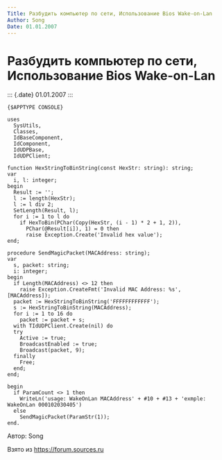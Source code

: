 ```yaml
---
Title: Разбудить компьютер по сети, Использование Bios Wake-on-Lan
Author: Song
Date: 01.01.2007
---
```



Разбудить компьютер по сети, Использование Bios Wake-on-Lan
===========================================================

::: {.date}
01.01.2007
:::

    {$APPTYPE CONSOLE}
     
    uses
      SysUtils,
      Classes,
      IdBaseComponent,
      IdComponent,
      IdUDPBase,
      IdUDPClient;
     
    function HexStringToBinString(const HexStr: string): string;
    var
      i, l: integer;
    begin
      Result := '';
      l := length(HexStr);
      l := l div 2;
      SetLength(Result, l);
      for i := 1 to l do
        if HexToBin(PChar(Copy(HexStr, (i - 1) * 2 + 1, 2)),
          PChar(@Result[i]), 1) = 0 then
          raise Exception.Create('Invalid hex value');
    end;
     
    procedure SendMagicPacket(MACAddress: string);
    var
      s, packet: string;
      i: integer;
    begin
      if Length(MACAddress) <> 12 then
        raise Exception.CreateFmt('Invalid MAC Address: %s', [MACAddress]);
      packet := HexStringToBinString('FFFFFFFFFFFF');
      s := HexStringToBinString(MACAddress);
      for i := 1 to 16 do
        packet := packet + s;
      with TIdUDPClient.Create(nil) do
      try
        Active := true;
        BroadcastEnabled := true;
        Broadcast(packet, 9);
      finally
        Free;
      end;
    end;
     
    begin
      if ParamCount <> 1 then
        WriteLn('usage: WakeOnLan MACAddress' + #10 + #13 + 'exmple: WakeOnLan 000102030405')
      else
        SendMagicPacket(ParamStr(1));
    end.

Автор: Song

Взято из <https://forum.sources.ru>
